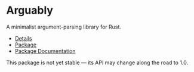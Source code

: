 # Arguably

A minimalist argument-parsing library for Rust.

* [Details](http://www.dmulholl.com/dev/arguably.html)
* [Package](https://crates.io/crates/arguably)
* [Package Documentation](https://docs.rs/arguably)

This package is not yet stable &mdash; its API may change along the road to 1.0.

